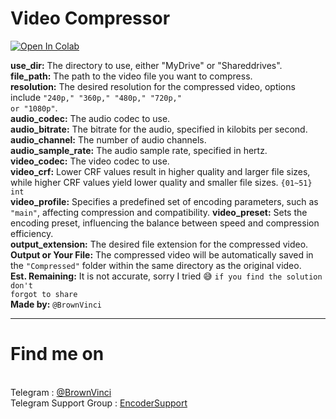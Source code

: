 # Video Compressor

<a href="https://colab.research.google.com/github/raj141414/Ffmpegtamilmv/blob/main/ffmpegtamilmvwithsubs.ipynb" target="_parent"><img src="https://colab.research.google.com/assets/colab-badge.svg" alt="Open In Colab"></a>

<b>use_dir:</b> The directory to use, either "MyDrive" or "Shareddrives".<br>
<b>file_path:</b> The path to the video file you want to compress.<br>
<b>resolution:</b> The desired resolution for the compressed video, options include <code>"240p," "360p," "480p," "720p," or "1080p"</code>.<br>
<b>audio_codec:</b> The audio codec to use.<br>
<b>audio_bitrate:</b> The bitrate for the audio, specified in kilobits per second.<br>
<b>audio_channel:</b> The number of audio channels.<br>
<b>audio_sample_rate:</b> The audio sample rate, specified in hertz.<br>
<b>video_codec:</b> The video codec to use.<br>
<b>video_crf:</b> Lower CRF values result in higher quality and larger file sizes, while higher CRF values yield lower quality and smaller file sizes. <code>{01~51} int</code><br>
<b>video_profile:</b> Specifies a predefined set of encoding parameters, such as <code>"main"</code>, affecting compression and compatibility.
<b>video_preset:</b> Sets the encoding preset, influencing the balance between speed and compression efficiency.<br>
<b>output_extension:</b> The desired file extension for the compressed video.<br>
<b>Output or Your File:</b> The compressed video will be automatically saved in the <code>"Compressed"</code> folder within the same directory as the original video.<br>
<b>Est. Remaining:</b> It is not accurate, sorry I tried 😅 <code>if you find the solution don't forgot to share</code><br>
<b>Made by:</b> <code>@BrownVinci</code>
<hr>
<h1>Find me on</h1>

<br>
<b></b>Telegram : <a href="https://t.me/BrownVinci">@BrownVinci</a><br>
Telegram Support Group : <a href="https://t.me/EncoderSupport">EncoderSupport</b>

